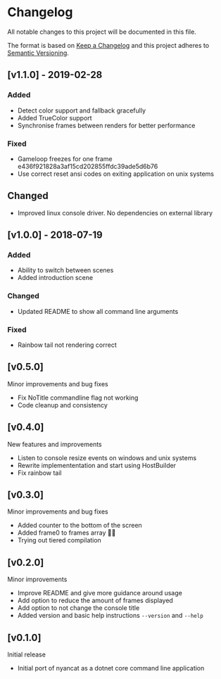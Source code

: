 # Changelog
All notable changes to this project will be documented in this file.

The format is based on [Keep a Changelog](http://keepachangelog.com/en/1.0.0/)
and this project adheres to [Semantic Versioning](http://semver.org/spec/v2.0.0.html).

## [v1.1.0] - 2019-02-28
### Added
- Detect color support and fallback gracefully
- Added TrueColor support
- Synchronise frames between renders for better performance

### Fixed
- Gameloop freezes for one frame e436f921828a3af15cd202855ffdc39ade5d6b76
- Use correct reset ansi codes on exiting application on unix systems

## Changed
- Improved linux console driver. No dependencies on external library

## [v1.0.0] - 2018-07-19
### Added
- Ability to switch between scenes
- Added introduction scene

### Changed
- Updated README to show all command line arguments

### Fixed
- Rainbow tail not rendering correct

## [v0.5.0]
Minor improvements and bug fixes
 - Fix NoTitle commandline flag not working
 - Code cleanup and consistency

## [v0.4.0]
New features and improvements
 - Listen to console resize events on windows and unix systems
 - Rewrite implemententation and start using HostBuilder
 - Fix rainbow tail

## [v0.3.0]
Minor improvements and bug fixes
 - Added counter to the bottom of the screen
 - Added frame0 to frames array 🤦‍♂️
 - Trying out tiered compilation

## [v0.2.0]
Minor improvements
 - Improve README and give more guidance around usage
 - Add option to reduce the amount of frames displayed
 - Add option to not change the console title
 - Added version and basic help instructions `--version` and `--help`

## [v0.1.0]
Initial release
 - Initial port of nyancat as a dotnet core command line application
